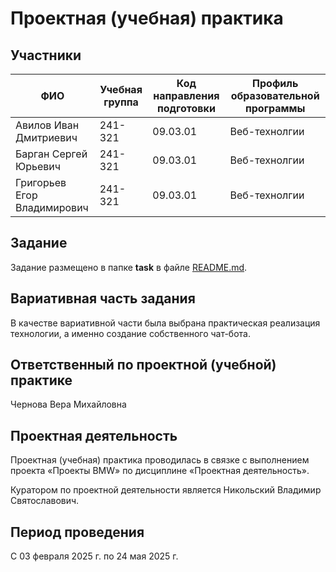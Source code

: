 # Проектная (учебная) практика

## Участники

| ФИО | Учебная группа | Код направления подготовки | Профиль образовательной программы |
|-|-|-|-|
| Авилов Иван Дмитриевич | 241-321 | 09.03.01 | Веб-технолгии |
| Барган Сергей Юрьевич | 241-321 | 09.03.01 | Веб-технолгии |
| Григорьев Егор Владимирович | 241-321 | 09.03.01 | Веб-технолгии |

## Задание

Задание размещено в папке **task** в файле [README.md](task/README.md).

## Вариативная часть задания

В качестве вариативной части была выбрана практическая реализация технологии, а именно создание собственного чат-бота.

## Ответственный по проектной (учебной) практике

Чернова Вера Михайловна

## Проектная деятельность

Проектная (учебная) практика проводилась в связке с выполнением проекта «Проекты BMW» по дисциплине «Проектная деятельность».

Куратором по проектной деятельности является Никольский Владимир Святославович.

## Период проведения

С 03 февраля 2025 г. по 24 мая 2025 г.
